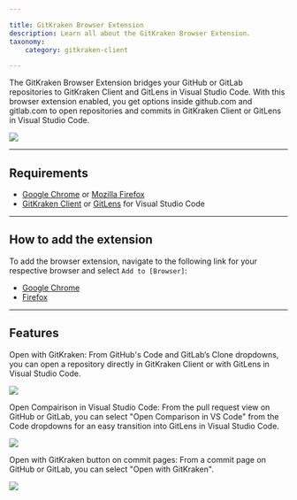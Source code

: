 ```yaml
---

title: GitKraken Browser Extension
description: Learn all about the GitKraken Browser Extension.
taxonomy:
    category: gitkraken-client

---
```


The GitKraken Browser Extension bridges your GitHub or GitLab repositories to GitKraken Client and GitLens in Visual Studio Code. With this browser extension enabled, you get options inside github.com and gitlab.com to open repositories and commits in GitKraken Client or GitLens in Visual Studio Code.

<img src='/wp-content/uploads/gkc-be-open-repo.gif' class='img-bordered img-responsive center'>

***
## Requirements

* [Google Chrome](https://www.google.com/chrome/) or [Mozilla Firefox](https://www.mozilla.org/en-US/firefox/new/)
* [GitKraken Client](https://www.gitkraken.com/git-client/try-free) or [GitLens](https://www.gitkraken.com/gitlens/try-free) for Visual Studio Code

***

## How to add the extension

To add the browser extension, navigate to the following link for your respective browser and select `Add to [Browser]`:
* [Google Chrome](https://chrome.google.com/webstore/detail/gitkraken/egmopflbpgdjmmkeabegohajillnebco)
* [Firefox](https://addons.mozilla.org/en-US/firefox/addon/gitkraken-browser-extension/)

***

## Features

Open with GitKraken: From GitHub's Code and GitLab’s Clone dropdowns, you can open a repository directly in GitKraken Client or with GitLens in Visual Studio Code.

<img src="/wp-content/uploads/be-clone.png" class="img-bordered img-responsive center">

Open Compairison in Visual Studio Code: From the pull request view on GitHub or GitLab, you can select "Open Comparison in VS Code" from the Code dropdowns for an easy transition into GitLens in Visual Studio Code.

<img src="/wp-content/uploads/be-pull-request.png" class="img-bordered img-responsive center">

Open with GitKraken button on commit pages: From a commit page on GitHub or GitLab, you can select "Open with GitKraken".

<img src="/wp-content/uploads/be-commit.png" class="img-bordered img-responsive center">
